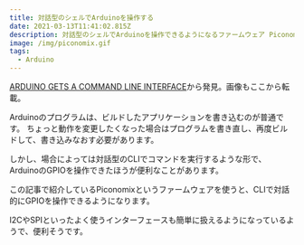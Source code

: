 ```yaml
---
title: 対話型のシェルでArduinoを操作する
date: 2021-03-13T11:41:02.815Z
description: 対話型のシェルでArduinoを操作できるようになるファームウェア Piconomixを紹介します。
image: /img/piconomix.gif
tags:
  - Arduino
---
```

[ARDUINO GETS A COMMAND LINE INTERFACE](https://hackaday.com/2018/11/10/arduino-gets-a-command-line-interface/)から発見。画像もここから転載。

Arduinoのプログラムは、ビルドしたアプリケーションを書き込むのが普通です。
ちょっと動作を変更したくなった場合はプログラムを書き直し、再度ビルドして、書き込みなおす必要があります。


しかし、場合によっては対話型のCLIでコマンドを実行するような形で、ArduinoのGPIOを操作できたほうが便利なことがあります。


この記事で紹介しているPiconomixというファームウェアを使うと、CLIで対話的にGPIOを操作できるようになります。


I2CやSPIといったよく使うインターフェースも簡単に扱えるようになっているようで、便利そうです。

